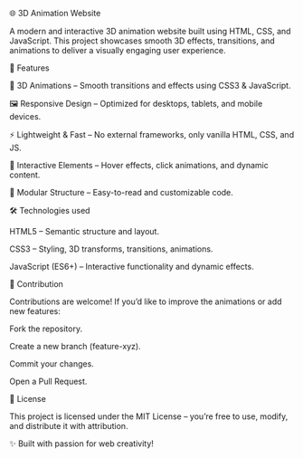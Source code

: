 🌐 3D Animation Website

A modern and interactive 3D animation website built using HTML, CSS, and JavaScript.
This project showcases smooth 3D effects, transitions, and animations to deliver a visually engaging user experience.

🚀 Features

🎨 3D Animations – Smooth transitions and effects using CSS3 & JavaScript.

🖼️ Responsive Design – Optimized for desktops, tablets, and mobile devices.

⚡ Lightweight & Fast – No external frameworks, only vanilla HTML, CSS, and JS.

🌌 Interactive Elements – Hover effects, click animations, and dynamic content.

🧩 Modular Structure – Easy-to-read and customizable code.


🛠️ Technologies used

HTML5 – Semantic structure and layout.

CSS3 – Styling, 3D transforms, transitions, animations.

JavaScript (ES6+) – Interactive functionality and dynamic effects.

🤝 Contribution

Contributions are welcome! If you’d like to improve the animations or add new features:

Fork the repository.

Create a new branch (feature-xyz).

Commit your changes.

Open a Pull Request.

📜 License

This project is licensed under the MIT License – you’re free to use, modify, and distribute it with attribution.

✨ Built with passion for web creativity!
